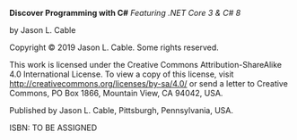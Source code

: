 **Discover Programming with C#**
_Featuring .NET Core 3 & C# 8_

by Jason L. Cable

Copyright © 2019 Jason L. Cable.  Some rights reserved.

This work is licensed under the Creative Commons Attribution-ShareAlike 4.0 International License. To view a copy of this license, visit <http://creativecommons.org/licenses/by-sa/4.0/> or send a letter to Creative Commons, PO Box 1866, Mountain View, CA 94042, USA.

Published by Jason L. Cable, Pittsburgh, Pennsylvania, USA.

ISBN: TO BE ASSIGNED
